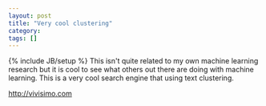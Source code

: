 ```yaml
---
layout: post
title: "Very cool clustering"
category:
tags: []
---
```

{% include JB/setup %}
This isn't quite related to my own machine learning research but it is cool to see what others out there are doing with machine learning. This is a very cool search engine that using text clustering.

<a href="http://vivisimo.com">http://vivisimo.com</a>
